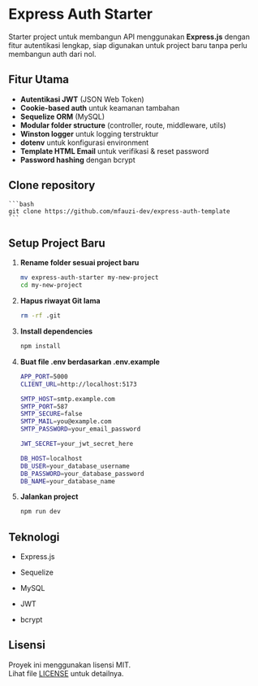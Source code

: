 # Express Auth Starter

Starter project untuk membangun API menggunakan **Express.js** dengan fitur autentikasi lengkap, siap digunakan untuk project baru tanpa perlu membangun auth dari nol.

## Fitur Utama

-   **Autentikasi JWT** (JSON Web Token)
-   **Cookie-based auth** untuk keamanan tambahan
-   **Sequelize ORM** (MySQL)
-   **Modular folder structure** (controller, route, middleware, utils)
-   **Winston logger** untuk logging terstruktur
-   **dotenv** untuk konfigurasi environment
-   **Template HTML Email** untuk verifikasi & reset password
-   **Password hashing** dengan bcrypt

## **Clone repository**

    ```bash
    git clone https://github.com/mfauzi-dev/express-auth-template
    ```

## **Setup Project Baru**

1. **Rename folder sesuai project baru**

    ```bash
    mv express-auth-starter my-new-project
    cd my-new-project
    ```

2. **Hapus riwayat Git lama**

    ```bash
    rm -rf .git
    ```

3. **Install dependencies**

    ```bash
    npm install
    ```

4. **Buat file .env berdasarkan .env.example**

    ```bash
    APP_PORT=5000
    CLIENT_URL=http://localhost:5173

    SMTP_HOST=smtp.example.com
    SMTP_PORT=587
    SMTP_SECURE=false
    SMTP_MAIL=you@example.com
    SMTP_PASSWORD=your_email_password

    JWT_SECRET=your_jwt_secret_here

    DB_HOST=localhost
    DB_USER=your_database_username
    DB_PASSWORD=your_database_password
    DB_NAME=your_database_name
    ```

5. **Jalankan project**
    ```bash
    npm run dev
    ```

## Teknologi

-   Express.js

-   Sequelize

-   MySQL

-   JWT

-   bcrypt

## Lisensi

Proyek ini menggunakan lisensi MIT.  
Lihat file [LICENSE](LICENSE) untuk detailnya.
